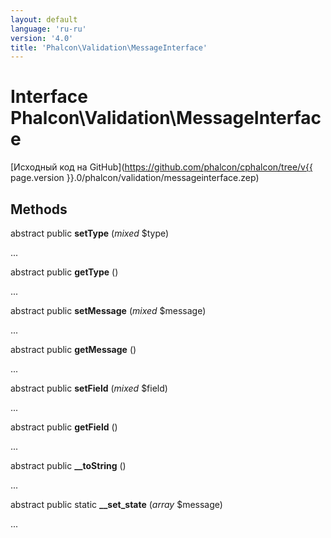 ```yaml
---
layout: default
language: 'ru-ru'
version: '4.0'
title: 'Phalcon\Validation\MessageInterface'
---
```


# Interface **Phalcon\Validation\MessageInterface**

[Исходный код на GitHub](https://github.com/phalcon/cphalcon/tree/v{{ page.version }}.0/phalcon/validation/messageinterface.zep)

## Methods

abstract public **setType** (*mixed* $type)

...

abstract public **getType** ()

...

abstract public **setMessage** (*mixed* $message)

...

abstract public **getMessage** ()

...

abstract public **setField** (*mixed* $field)

...

abstract public **getField** ()

...

abstract public **__toString** ()

...

abstract public static **__set_state** (*array* $message)

...